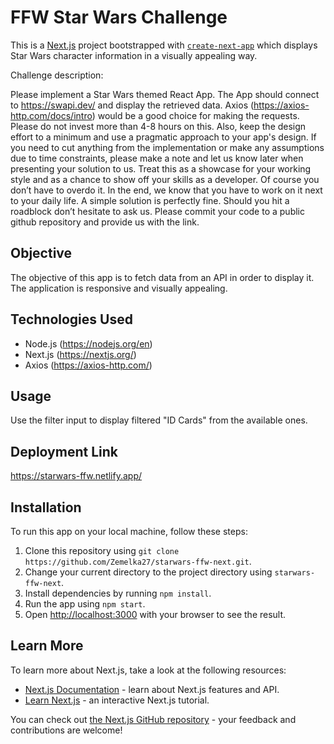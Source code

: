 # FFW Star Wars Challenge

This is a [Next.js](https://nextjs.org/) project bootstrapped with [`create-next-app`](https://github.com/vercel/next.js/tree/canary/packages/create-next-app) which displays Star Wars character information in a visually appealing way.

Challenge description:

Please implement a Star Wars themed React App. The App should connect to https://swapi.dev/ and display the retrieved data. Axios (https://axios-http.com/docs/intro) would be a good choice for making the requests. Please do not invest more than 4-8 hours on this. Also, keep the design effort to a minimum and use a pragmatic approach to your app's design. If you need to cut anything from the implementation or make any assumptions due to time constraints, please make a note and let us know later when presenting your solution to us. Treat this as a showcase for your working style and as a chance to show off your skills as a developer. Of course you don’t have to overdo it. In the end, we know that you have to work on it next to your daily life. A simple solution is perfectly fine. Should you hit a roadblock don’t hesitate to ask us. Please commit your code to a public github repository and provide us with the link.

## Objective

The objective of this app is to fetch data from an API in order to display it. The application is responsive and visually appealing.

## Technologies Used

- Node.js (https://nodejs.org/en)
- Next.js (https://nextjs.org/)
- Axios (https://axios-http.com/)

## Usage

Use the filter input to display filtered "ID Cards" from the available ones.

## Deployment Link

https://starwars-ffw.netlify.app/

## Installation

To run this app on your local machine, follow these steps:

1. Clone this repository using `git clone https://github.com/Zemelka27/starwars-ffw-next.git`.
2. Change your current directory to the project directory using `starwars-ffw-next`.
3. Install dependencies by running `npm install`.
4. Run the app using `npm start`.
5. Open [http://localhost:3000](http://localhost:3000) with your browser to see the result.

## Learn More

To learn more about Next.js, take a look at the following resources:

- [Next.js Documentation](https://nextjs.org/docs) - learn about Next.js features and API.
- [Learn Next.js](https://nextjs.org/learn) - an interactive Next.js tutorial.

You can check out [the Next.js GitHub repository](https://github.com/vercel/next.js/) - your feedback and contributions are welcome!
